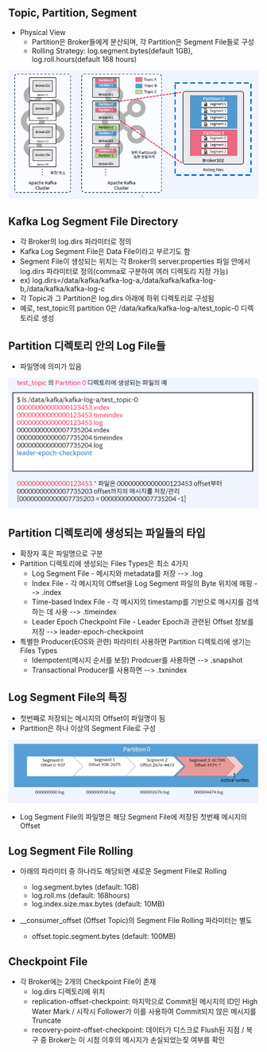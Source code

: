 ## Topic, Partition, Segment
- Physical View
    - Partition은 Broker들에게 분산되며, 각 Partition은 Segment File들로 구성
    - Rolling Strategy: log.segment.bytes(default 1GB), log.roll.hours(default 168 hours)

![](./images/45.PNG)

## Kafka Log Segment File Directory
- 각 Broker의 log.dirs 파라미터로 정의
- Kafka Log Segment File은 Data File이라고 부르기도 함
- Segment File이 생성되는 위치는 각 Broker의 server.properties 파일 안에서 log.dirs 파라미터로 정의(comma로 구분하여 여러 디렉토리 지정 가능)
- ex) log.dirs=/data/kafka/kafka-log-a,/data/kafka/kafka-log-b,/data/kafka/kafka-log-c
- 각 Topic과 그 Partition은 log.dirs 아래에 하위 디렉토리로 구성됨
- 예로, test_topic의 partition 0은 /data/kafka/kafka-log-a/test_topic-0 디렉토리로 생성

## Partition 디렉토리 안의 Log File들
- 파일명에 의미가 있음

![](./images/46.PNG)


## Partition 디렉토리에 생성되는 파일들의 타입
- 확장자 혹은 파일명으로 구분
- Partition 디렉토리에 생성되는 Files Types은 최소 4가지
    - Log Segment File - 메시지와 metadata를 저장 --> .log
    - Index File - 각 메시지의 Offset을 Log Segment 파일의 Byte 위치에 매핑 --> .index
    - Time-based Index File - 각 메시지의 timestamp를 기반으로 메시지를 검색하는 데 사용 --> .timeindex
    - Leader Epoch Checkpoint File - Leader Epoch과 관련된 Offset 정보를 저장 --> leader-epoch-checkpoint
- 특별한 Producer(EOS와 관련) 파라미터 사용하면 Partition 디렉토리에 생기는 Files Types
    - Idempotent(메시지 순서를 보장) Prodcuer를 사용하면 --> .snapshot
    - Transactional Producer를 사용하면 --> .txnindex

## Log Segment File의 특징
- 첫번째로 저장되는 메시지의 Offset이 파일명이 됨
- Partition은 하나 이상의 Segment File로 구성

![](./images/47.PNG)

- Log Segment File의 파일명은 해당 Segment File에 저장된 첫번째 메시지의 Offset

## Log Segment File Rolling
- 아래의 파라미터 중 하나라도 해당되면 새로운 Segment File로 Rolling
    - log.segment.bytes (default: 1GB)
    - log.roll.ms (default: 168hours)
    - log.index.size.max.bytes (default: 10MB)

- __consumer_offset (Offset Topic)의 Segment File Rolling 파라미터는 별도
    - offset.topic.segment.bytes (default: 100MB)

## Checkpoint File
- 각 Broker에는 2개의 Checkpoint File이 존재
    - log.dirs 디렉토리에 위치
    - replication-offset-checkpoint: 마지막으로 Commit된 메시지의 ID인 High Water Mark / 시작시 Follower가 이를 사용하여 Commit되지 않은 메시지를 Truncate
    - recovery-point-offset-checkpoint: 데이터가 디스크로 Flush된 지점 / 복구 중 Broker는 이 시점 이후의 메시지가 손실되었는짖 여부를 확인